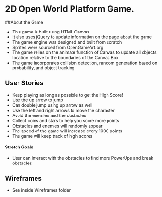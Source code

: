 # 2D Open World Platform Game.


##About the Game

* This game is built using HTML Canvas
* It also uses jQuery to update information on the page about the game
* The game engine was designed and built from scratch
* Sprites were sourced from OpenGameArt.org
* The game relies on the animate function of Canvas to update all objects location relative to the boundaries of the Canvas Box
* The game incorporates collision detection, random generation based on probability, and object tracking

## User Stories

* Keep playing as long as possible to get the High Score!
* Use the up arrow to jump
* Can double jump using up arrow as well
* Use the left and right arrows to move the character
* Avoid the enemies and the obstacles
* Collect coins and stars to help you score more points
* Obstacles and enemies will randomly appear
* The speed of the game will increase every 1000 points
* The game will keep track of high scores

#### Stretch Goals

* User can interact with the obstacles to find more PowerUps and break obstacles


## Wireframes

* See inside Wireframes folder



